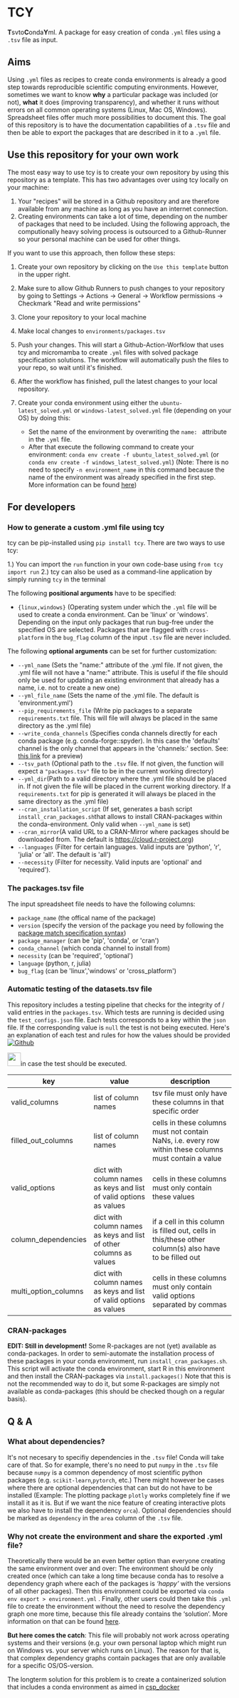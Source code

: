 # TCY
**T**svto**C**onda**Y**ml. A package for easy creation of conda `.yml` files using a `.tsv` file as input.

## Aims
Using `.yml` files as recipes to create conda environments is already a good step towards reproducible scientific computing environments. However, sometimes we want to know **why** a particular package was included (or not), **what** it does (improving transparency), and whether it runs without errors on all common operating systems (Linux, Mac OS, Windows). Spreadsheet files offer much more possibilities to document this. The goal of this repository is to have the documentation capabilities of a `.tsv` file and then be able to export the packages that are described in it to a `.yml` file.

## Use this repository for your own work

The most easy way to use tcy is to create your own repository by using this repository as a template. This has two advantages over using tcy locally on your machine:

1. Your "recipes" will be stored in a Github repository and are therefore available from any machine as long as you have an internet connection.
2. Creating environments can take a lot of time, depending on the number of packages that need to be included. Using the following approach, the computionally heavy solving process is outsourced to a Github-Runner so your personal machine can be used for other things.

If you want to use this approach, then follow these steps:

1. Create your own repository by clicking on the `Use this template` button in the upper right.

2. Make sure to allow Github Runners to push changes to your repository by going to Settings → Actions → General → Workflow permissions → Checkmark "Read and write permissions"

3. Clone your repository to your local machine

4. Make local changes to `environments/packages.tsv`

5. Push your changes. This will start a Github-Action-Worfklow that uses tcy and micromamba to create `.yml` files with solved package specification solutions. The workflow will automatically push the files to your repo, so wait until it's finished.

6. After the workflow has finished, pull the latest changes to your local repository.

7. Create your conda environment using either the `ubuntu-latest_solved.yml` or `windows-latest_solved.yml` file (depending on your OS) by doing this:

   * Set the name of the environment by overwriting the `name: ` attribute in the `.yml` file.
   * After that execute the following command to create your environment: `conda env create -f ubuntu_latest_solved.yml` (or `conda env create -f windows_latest_solved.yml`)
   (Note: There is no need to specify `-n environment_name` in this command because the name of the environment was already specified in the first step.
   More information can be found [here](https://docs.conda.io/projects/conda/en/latest/user-guide/tasks/manage-environments.html#creating-an-environment-from-an-environment-yml-file))

## For developers
### How to generate a custom .yml file using tcy

tcy can be pip-installed using `pip install tcy`. There are two ways to use tcy:

1.) You can import the `run` function in your own code-base using `from tcy import run`
2.) tcy can also be used as a command-line application by simply running `tcy` in the terminal

The following **positional arguments** have to be specified:

- `{linux,windows}` (Operating system under which the `.yml` file will be used to create a conda environment. Can be 'linux' or 'windows'. Depending on the input only packages that run bug-free under the specified OS are  selected. Packages that are flagged with `cross-platform` in the `bug_flag` column of the input `.tsv` file are never included.

The following **optional arguments** can be set for further customization:

- `--yml_name` (Sets the \"name:\" attribute of the .yml file. If not given, the .yml file will not have a \"name:\" attribute. This is useful if the file should only be used for updating an existing environment that already has a name, i.e. not to create a new one)
- `--yml_file_name` (Sets the name of the .yml file. The default is 'environment.yml')
- `--pip_requirements_file` (Write pip packages to a separate `requirements.txt` file. This will file will always be placed in the same directory as the .yml file)
- `--write_conda_channels` (Specifies conda channels directly for each conda package (e.g. conda-forge::spyder). In this case the \'defaults\' channel is the only channel that appears in the \'channels:\' section. See: [this link](https://stackoverflow.com/a/65983247/8792159) for a preview)
- `--tsv_path` (Optional path to the `.tsv` file. If not given, the function will expect a  `"packages.tsv"` file to be in the current working directory)
- `--yml_dir`(Path to a valid directory where the .yml file should be placed in. If not given the file will  be placed in the current working directory. If a `requirements.txt` for pip is generated it will always be placed in the same directory  as the .yml file)
- `--cran_installation_script` (If set, generates a bash script `install_cran_packages.sh`that allows to install CRAN-packages within the conda-environment. Only valid when `--yml_name` is set)
- `--cran_mirror`(A valid URL to a CRAN-Mirror where packages should be downloaded from. The default is https://cloud.r-project.org)
- `--languages` (Filter for certain languages. Valid inputs are 'python', 'r', 'julia' or 'all'. The default is 'all')
- `--necessity` (Filter for necessity. Valid inputs are 'optional' and 'required').

### The packages.tsv file
The input spreadsheet file needs to have the following columns:
- `package_name` (the offical name of the package)
- `version` (specify the version of the package you need by following the [package match specification syntax](https://docs.conda.io/projects/conda-build/en/latest/resources/package-spec.html#package-match-specifications))
- `package_manager` (can be 'pip', 'conda', or 'cran')
- `conda_channel` (which conda channel to install from)
- `necessity` (can be 'required', 'optional')
- `language` (python, r, julia)
- `bug_flag` (can be 'linux','windows' or 'cross_platform')

### Automatic testing of the datasets.tsv file

This repository includes a testing pipeline that checks for the integrity of / valid entries in the `packages.tsv`. Which tests are running is decided using the `test_configs.json` file. Each tests corresponds to a key within the `json` file. If the corresponding value is `null` the test is not being executed. Here's an explanation of each test and rules for how the values should be provided [![Github](https://github.githubassets.com/images/modules/logos_page/GitHub-Mark.png)](https://github.com/)

[<img src="https://github.githubassets.com/images/modules/logos_page/GitHub-Mark.png" width="30"/>](https://github.com/)in case the test should be executed.

| key                 | value                                                              | description                                                                                            |
|---------------------|--------------------------------------------------------------------|--------------------------------------------------------------------------------------------------------|
| valid_columns       | list of column names                                               | tsv file must only have these columns in that specific order                                           |
| filled_out_columns  | list of column names                                               | cells in these columns must not contain NaNs, i.e. every row within these columns must contain a value |
| valid_options       | dict with column names as keys and list of valid options as values | cells in these columns must only contain these values                                                  |
| column_dependencies | dict with column names as keys and list of other columns as values | if a cell in this column is filled out, cells in this/these other column(s) also have to be filled out |
| multi_option_columns| dict with column names as keys and list of valid options as values | cells in these columns must only contain valid options separated by commas                             |

### CRAN-packages
**EDIT: Still in development!**
Some R-packages are not (yet) available as conda-packages. In order to semi-automate the installation process of these packages in your conda environment, run `install_cran_packages.sh`. This script will activate the conda environment, start R in this environment and then install the CRAN-packages via `install.packages()` Note that this is not the recommended way to do it, but some R-packages are simply not available as conda-packages (this should be checked though on a regular basis).

## Q & A

### What about dependencies?

It's not necesary to specifiy dependencies in the `.tsv` file! Conda will take care of that. So for example, there's no need to put `numpy` in the `.tsv` file because `numpy` is a common dependency of most scientific python packages (e.g. `scikit-learn`,`pytorch`, etc.) There might however be cases where there are optional dependencies that can but do not have to be installed (Example: The plotting package `plotly` works completely fine if we install it as it is. But if we want the nice feature of creating interactive plots we also have to install the dependency `orca`). Optional dependencies should be marked as `dependency` in the `area` column of the `.tsv` file.

### Why not create the  environment and share the exported .yml file?
Theoretically there would be an even better option than everyone creating the same environment over and over: The environment should be only created once (which can take a long time because conda has to resolve a dependency graph where each of the packages is *‘happy’* with the versions of all other packages). Then this environment could be exported via `conda env export > environment.yml` . Finally, other users could then take this `.yml` file to create the environment without the need to resolve the dependency graph one more time, because this file already contains the ‘solution’. More information on that can be found [here](https://docs.conda.io/projects/conda/en/latest/user-guide/tasks/manage-environments.html#exporting-the-environment-yml-file).

**But here comes the catch**: This file will probably not work across operating systems and their versions (e.g. your own personal laptop which might run on Windows vs. your server which runs on Linux). The reason for that is, that complex dependency graphs contain packages that are only available for a specific OS/OS-version.

The longterm solution for this problem is to create a containerized solution that includes a conda environment as aimed in [csp_docker](https://github.com/JohannesWiesner/csp_neurodocker)
